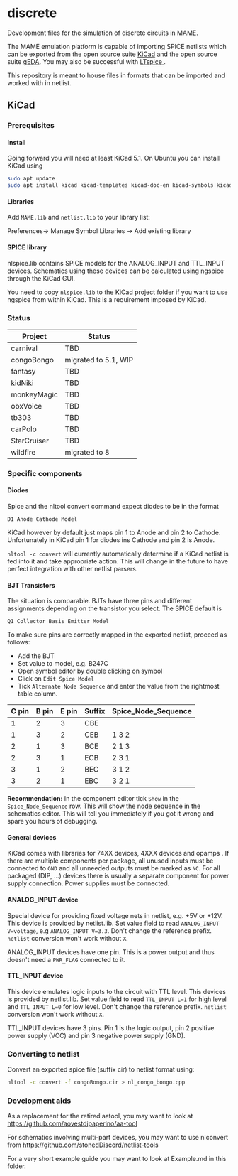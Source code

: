 # discrete
Development files for the simulation of discrete circuits in MAME.

The MAME emulation platform is capable of importing SPICE netlists which can be exported from the open source suite [KiCad](http://kicad.org/) and the open source suite [gEDA](http://wiki.geda-project.org/). You may also be successful with [LTspice ](https://www.analog.com/en/design-center/design-tools-and-calculators/ltspice-simulator.html).

This repository is meant to house files in formats that can be imported and worked with in netlist.

## KiCad

### Prerequisites

#### Install
Going forward you will need at least KiCad 5.1. On Ubuntu you can install KiCad using 

```sh
sudo apt update
sudo apt install kicad kicad-templates kicad-doc-en kicad-symbols kicad-footprints kicad-demos kicad-packages3d libngspice-kicad kicad-libraries
```

#### Libraries

Add `MAME.lib` and `netlist.lib` to your library list:

Preferences-> Manage Symbol Libraries -> Add existing library

#### SPICE library

nlspice.lib contains SPICE models for the ANALOG_INPUT and TTL_INPUT devices. 
Schematics using these devices can be calculated using ngspice through the KiCad GUI. 

You need to copy `nlspice.lib` to the KiCad project folder if you want to use ngspice from within KiCad.
This is a requirement imposed by KiCad. 

### Status

Project | Status
------- | ------
carnival | TBD 
congoBongo | migrated to 5.1, WIP  
fantasy | TBD     
kidNiki | TBD    
monkeyMagic | TBD   
obxVoice  | TBD     
tb303 | TBD 
carPolo | TBD 
StarCruiser | TBD 
wildfire | migrated to 8

### Specific components

#### Diodes

Spice and the nltool convert command expect diodes to be in the format
```
D1 Anode Cathode Model
```

KiCad however by default just maps pin 1 to Anode and pin 2 to Cathode. Unfortunately in KiCad pin 1 for diodes ins Cathode and pin 2 is Anode.

`nltool -c convert` will currently automatically determine if a KiCad netlist is fed into it and take appropriate action. This will change in the future to have perfect integration with other netlist parsers.

#### BJT Transistors

The situation is comparable. BJTs have three pins and different assignments depending on the transistor you select. The SPICE default is

```
Q1 Collector Basis Emitter Model
```

To make sure pins are correctly mapped in the exported netlist, proceed as follows:

- Add the BJT
- Set value to model, e.g. B247C
- Open symbol editor by double clicking on symbol
- Click on `Edit Spice Model`
- Tick `Alternate Node Sequence` and enter the value from the rightmost table column.

C pin | B pin | E pin | Suffix | Spice_Node_Sequence |
----- | ----- | ----- | ------ | ------------------- |
   1  |    2  |   3   |  CBE   |                     |
   1  |    3  |   2   |  CEB   | 1 3 2               |
   2  |    1  |   3   |  BCE   | 2 1 3               |
   2  |    3  |   1   |  ECB   | 2 3 1               |
   3  |    1  |   2   |  BEC   | 3 1 2               |
   3  |    2  |   1   |  EBC   | 3 2 1               |

**Recommendation:** In the component editor tick `Show` in the `Spice_Node_Sequence` row. This will show the node sequence in the schematics editor. This will tell you immediately if you got it wrong and spare you hours of debugging.

#### General devices

KiCad comes with libraries for 74XX devices, 4XXX devices and opamps . If there are multiple components per package, all unused inputs must be connected to `GND` and all unneeded outputs must be marked as `NC`. For all packaged (DIP, ...) devices there is usually a separate component for power supply connection. Power supplies must be connected.

#### ANALOG_INPUT device

Special device for providing fixed voltage nets in netlist, e.g. +5V or +12V. This device is provided by netlist.lib. Set value field to read `ANALOG_INPUT V=voltage`, e.g `ANALOG_INPUT V=3.3`. Don't change the reference prefix. `netlist` conversion won't work without `X`.

ANALOG_INPUT devices have one pin. This is a power output and thus doesn't need a `PWR_FLAG` connected to it.

#### TTL_INPUT device

This device emulates logic inputs to the circuit with TTL level. This devices is provided by netlist.lib. Set value field to read `TTL_INPUT L=1` for high level and `TTL_INPUT L=0` for low level. Don't change the reference prefix. `netlist` conversion won't work without `X`.

TTL_INPUT devices have 3 pins. Pin 1 is the logic output, pin 2 positive power supply (VCC) and pin 3 negative power supply (GND).

### Converting to netlist

Convert an exported spice file (suffix cir) to netlist format using:

```sh 
nltool -c convert -f congoBongo.cir > nl_congo_bongo.cpp
```
### Development aids
As a replacement for the retired aatool, you may want to look at
https://github.com/aovestdipaperino/aa-tool

For schematics involving multi-part devices, you may want to use nlconvert from
https://github.com/stonedDiscord/netlist-tools

For a very short example guide you may want to look at Example.md in this folder.